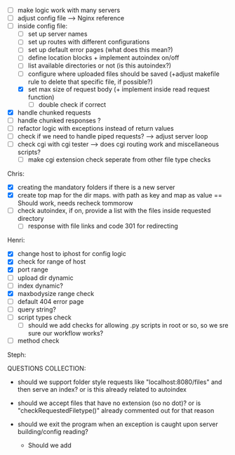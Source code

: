 
- [ ] make logic work with many servers
 - [ ] adjust config file --> Nginx reference
- [ ] inside config file:
	- [ ] set up server names
	- [ ] set up routes with different configurations
	- [ ] set up default error pages (what does this mean?)
	- [ ] define location blocks + implement autoindex on/off
	- [ ] list available directories or not (is this autoindex?)
	- [ ] configure where uploaded files should be saved (+adjust makefile rule to delete that specific file, if possible?)
	- [x] set max size of request body (+ implement inside read request function)
		- [ ] double check if correct
- [x] handle chunked requests
- [ ] handle chunked responses ?
- [ ] refactor logic with exceptions instead of return values
- [ ] check if we need to handle piped requests? --> adjust server loop
- [ ] check cgi with cgi tester --> does cgi routing work and miscellaneous scripts?
	- [ ] make cgi extension check seperate from other file type checks

Chris:
- [x] creating the mandatory folders if there is a new server
- [x] create top map for the dir maps. with path as key and map as value == Should work, needs recheck tommorow
- [ ] check autoindex, if on, provide a list with the files inside requested directory
	- [ ] response with file links and code 301 for redirecting

Henri:
- [x] change host to iphost for config logic
- [x] check for range of host
- [x] port range
- [ ] upload dir dynamic
- [ ] index dynamic? 
- [x] maxbodysize range check
- [ ] default 404 error page
- [ ] query string? 
- [ ] script types check 
	- [ ]  should we add checks for allowing .py scripts in root or so, so we sre sure our workflow works? 
- [ ] method check 

Steph:




QUESTIONS COLLECTION: 
- should we support folder style requests like "localhost:8080/files" and then serve an index? or is this already related to autoindex
- should we accept files that have no extension (so no dot)? or is "checkRequestedFiletype()" already commented out for that reason 
- should we exit the program when an exception is caught upon server building/config reading?

	- Should we add 